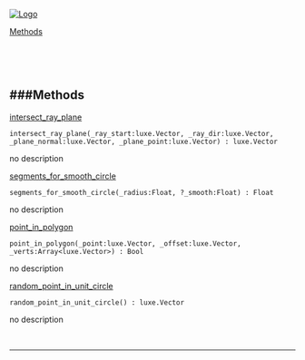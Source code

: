 
[![Logo](http://luxeengine.com/images/logo.png)](index.html)


[Methods](#Methods)   


&nbsp;   

&nbsp;   

<a class="lift" name="Methods" ></a>
###Methods   
---
<a class="lift" name="intersect_ray_plane" href="#intersect_ray_plane">intersect_ray_plane</a>



    intersect_ray_plane(_ray_start:luxe.Vector, _ray_dir:luxe.Vector, _plane_normal:luxe.Vector, _plane_point:luxe.Vector) : luxe.Vector

<span class="small_desc_flat"> no description </span>   

<a class="lift" name="segments_for_smooth_circle" href="#segments_for_smooth_circle">segments_for_smooth_circle</a>



    segments_for_smooth_circle(_radius:Float, ?_smooth:Float) : Float

<span class="small_desc_flat"> no description </span>   

<a class="lift" name="point_in_polygon" href="#point_in_polygon">point_in_polygon</a>



    point_in_polygon(_point:luxe.Vector, _offset:luxe.Vector, _verts:Array<luxe.Vector>) : Bool

<span class="small_desc_flat"> no description </span>   

<a class="lift" name="random_point_in_unit_circle" href="#random_point_in_unit_circle">random_point_in_unit_circle</a>



    random_point_in_unit_circle() : luxe.Vector

<span class="small_desc_flat"> no description </span>   



&nbsp;
&nbsp;
&nbsp;

---  


&nbsp;   
&nbsp;   